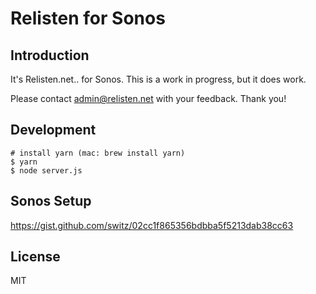 # Relisten for Sonos

## Introduction

It's Relisten.net.. for Sonos. This is a work in progress, but it does work.

Please contact admin@relisten.net with your feedback. Thank you!

## Development

```
# install yarn (mac: brew install yarn)
$ yarn
$ node server.js
```

## Sonos Setup

https://gist.github.com/switz/02cc1f865356bdbba5f5213dab38cc63

## License

MIT
